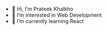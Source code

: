 - 👋 Hi, I’m Prateek Khalkho
- 👀 I’m interested in Web Development
- 🌱 I’m currently learning React

<!---
pratteek/pratteek is a ✨ special ✨ repository because its `README.md` (this file) appears on your GitHub profile.
You can click the Preview link to take a look at your changes.
--->
